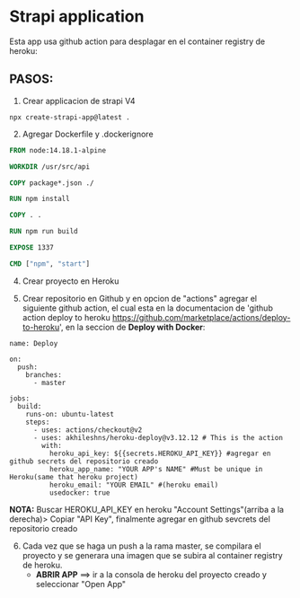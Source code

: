 # Strapi application

Esta app usa github action para desplagar en el container registry de heroku:

## PASOS:

1. Crear applicacion de strapi V4

```npm 
npx create-strapi-app@latest .
```

2. Agregar Dockerfile y .dockerignore
   
```Dockerfile
FROM node:14.18.1-alpine

WORKDIR /usr/src/api

COPY package*.json ./

RUN npm install

COPY . .

RUN npm run build

EXPOSE 1337

CMD ["npm", "start"]
```

4. Crear proyecto en Heroku

3. Crear repositorio en Github y en opcion de "actions" agregar el siguiente github action, el cual esta en la documentacion de 'github action deploy to heroku <https://github.com/marketplace/actions/deploy-to-heroku>', en la seccion de **Deploy with Docker**:

```npm
name: Deploy

on:
  push:
    branches:
      - master

jobs:
  build:
    runs-on: ubuntu-latest
    steps:
      - uses: actions/checkout@v2
      - uses: akhileshns/heroku-deploy@v3.12.12 # This is the action
        with:
          heroku_api_key: ${{secrets.HEROKU_API_KEY}} #agregar en github secrets del repositorio creado
          heroku_app_name: "YOUR APP's NAME" #Must be unique in Heroku(same that heroku project)
          heroku_email: "YOUR EMAIL" #(heroku email)
          usedocker: true
```

**NOTA:** Buscar HEROKU_API_KEY en heroku "Account Settings"(arriba a la derecha)> Copiar "API Key", finalmente agregar en github sevcrets del repositorio creado

6. Cada vez que se haga un push a la rama master, se compilara el proyecto y se generara una imagen que se subira al container registry de heroku.
   * **ABRIR APP** ==> ir a la consola de heroku del proyecto creado y seleccionar "Open App"

